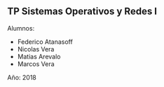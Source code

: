 ## TP Sistemas Operativos y Redes I

Alumnos:
- Federico Atanasoff
- Nicolas Vera
- Matias Arevalo
- Marcos Vera

Año: 2018
